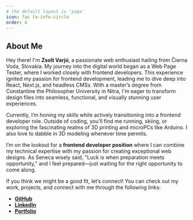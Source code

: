 ```yaml
---
# the default layout is 'page'
icon: fas fa-info-circle
order: 4
---
```


## About Me

Hey there! I'm **Zsolt Varjú**, a passionate web enthusiast hailing from Čierna Voda, Slovakia. My journey into the digital world began as a Web Page Tester, where I worked closely with frontend developers. This experience ignited my passion for frontend development, leading me to dive deep into React, Next.js, and headless CMSs. With a master’s degree from Constantine the Philosopher University in Nitra, I'm eager to transform design files into seamless, functional, and visually stunning user experiences.

Currently, I’m honing my skills while actively transitioning into a frontend developer role. Outside of coding, you’ll find me running, skiing, or exploring the fascinating realms of 3D printing and microPCs like Arduino. I also love to dabble in 3D modeling whenever time permits.

I’m on the lookout for a **frontend developer position** where I can combine my technical expertise with my passion for creating exceptional web designs. As Seneca wisely said, "Luck is when preparation meets opportunity," and I feel prepared—just waiting for the right opportunity to come along.

If you think we might be a good fit, let’s connect! You can check out my work, projects, and connect with me through the following links:

- **[GitHub](https://github.com/zsoolti8917)**
- **[LinkedIn](https://www.linkedin.com/in/zsoltvarju)**
- **[Portfolio](https://zsoltvarju.com)**
